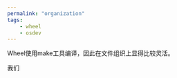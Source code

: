 ```yaml
---
permalink: "organization"
tags:
    - wheel
    - osdev
---
```


Wheel使用make工具编译，因此在文件组织上显得比较灵活。

我们